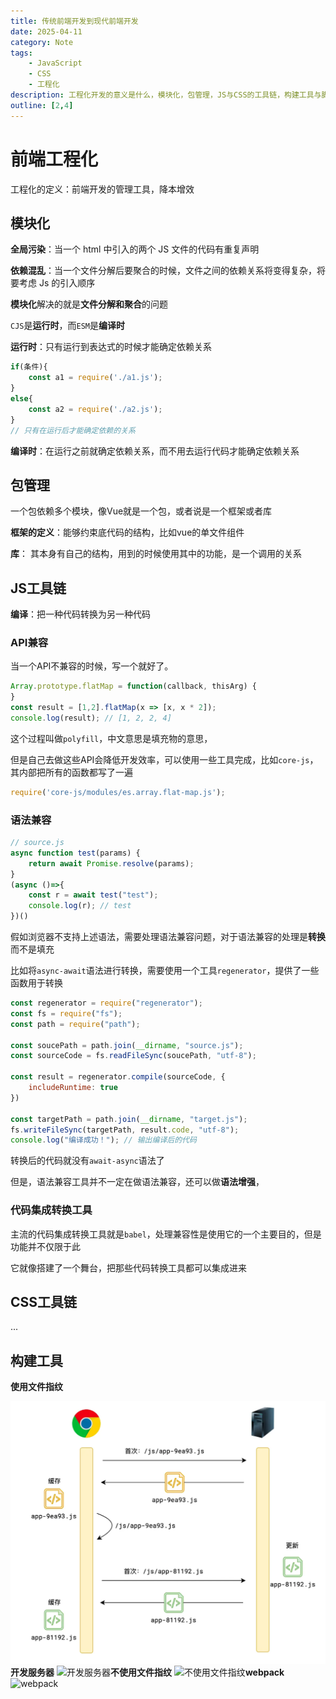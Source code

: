 ```yaml
---
title: 传统前端开发到现代前端开发
date: 2025-04-11
category: Note
tags:
    - JavaScript
    - CSS
    - 工程化
description: 工程化开发的意义是什么，模块化，包管理，JS与CSS的工具链，构建工具与脚手架
outline: [2,4]
---
```


# 前端工程化

工程化的定义：前端开发的管理工具，降本增效

## 模块化


**全局污染**：当一个 html 中引入的两个 JS 文件的代码有重复声明

**依赖混乱**：当一个文件分解后要聚合的时候，文件之间的依赖关系将变得复杂，将要考虑 Js 的引入顺序

**模块化**解决的就是**文件分解和聚合**的问题

`CJS`是**运行时**，而`ESM`是**编译时**  

**运行时**：只有运行到表达式的时候才能确定依赖关系

```js
if(条件){
    const a1 = require('./a1.js');
}
else{
    const a2 = require('./a2.js');
}
// 只有在运行后才能确定依赖的关系
```

**编译时**：在运行之前就确定依赖关系，而不用去运行代码才能确定依赖关系

## 包管理

一个包依赖多个模块，像Vue就是一个包，或者说是一个框架或者库

**框架的定义**：能够约束底代码的结构，比如vue的单文件组件

**库**： 其本身有自己的结构，用到的时候使用其中的功能，是一个调用的关系

## JS工具链

**编译**：把一种代码转换为另一种代码 

### API兼容

当一个API不兼容的时候，写一个就好了。

```js
Array.prototype.flatMap = function(callback, thisArg) {
}
const result = [1,2].flatMap(x => [x, x * 2]);
console.log(result); // [1, 2, 2, 4]
```

这个过程叫做`polyfill`，中文意思是填充物的意思，

但是自己去做这些API会降低开发效率，可以使用一些工具完成，比如`core-js`， 其内部把所有的函数都写了一遍

```js
require('core-js/modules/es.array.flat-map.js');
```

### 语法兼容

 ```js
 // source.js
 async function test(params) {
     return await Promise.resolve(params);   
 }
 (async ()=>{
     const r = await test("test");
     console.log(r); // test
 })()
 ```

假如浏览器不支持上述语法，需要处理语法兼容问题，对于语法兼容的处理是**转换**而不是填充

比如将`async-await`语法进行转换，需要使用一个工具`regenerator`，提供了一些函数用于转换

```js
const regenerator = require("regenerator");
const fs = require("fs");
const path = require("path");

const soucePath = path.join(__dirname, "source.js");
const sourceCode = fs.readFileSync(soucePath, "utf-8");

const result = regenerator.compile(sourceCode, {
    includeRuntime: true
})

const targetPath = path.join(__dirname, "target.js");
fs.writeFileSync(targetPath, result.code, "utf-8");
console.log("编译成功！"); // 输出编译后的代码
```

转换后的代码就没有`await-async`语法了

但是，语法兼容工具并不一定在做语法兼容，还可以做**语法增强**，

### 代码集成转换工具

主流的代码集成转换工具就是`babel`，处理兼容性是使用它的一个主要目的，但是功能并不仅限于此

它就像搭建了一个舞台，把那些代码转换工具都可以集成进来

## CSS工具链

...

## 构建工具

**使用文件指纹**

![使用文件指纹](https://github.com/fish81/picx-images-hosting/raw/master/20250414/使用文件指纹.54xy6axukj.webp)**开发服务器**
![开发服务器](https://fish81.github.io/picx-images-hosting/20250414/开发服务器.8hgo0ll0ub.webp)**不使用文件指纹**
![不使用文件指纹](https://fish81.github.io/picx-images-hosting/20250414/不使用文件指纹.m9gy4j9c.webp)**webpack**
![webpack](https://fish81.github.io/picx-images-hosting/20250414/webpack.3k876r791a.webp)
